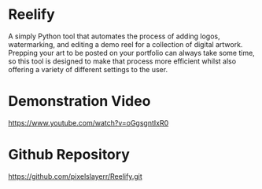 # Reelify
A simply Python tool that automates the process of adding logos, watermarking, and editing a demo reel for a collection of digital artwork. Prepping your art to be posted on your portfolio can always take some time, so this tool is designed to make that process more efficient whilst also offering a variety of different settings to the user.


# Demonstration Video 
https://www.youtube.com/watch?v=oGgsgntIxR0

# Github Repository
https://github.com/pixelslayerr/Reelify.git
